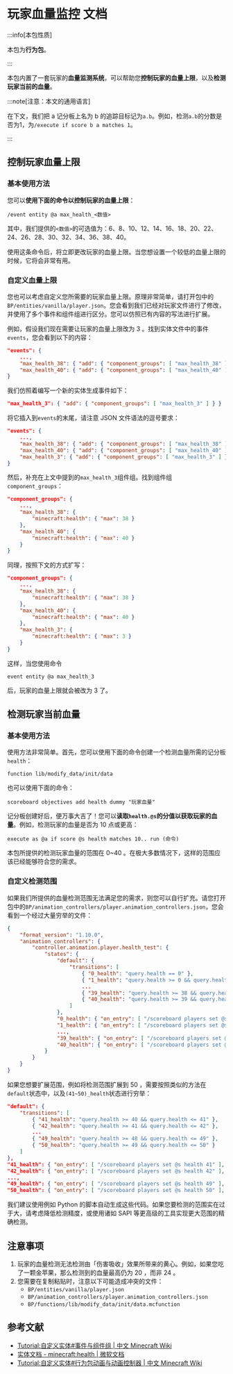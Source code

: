 # 玩家血量监控 文档

:::info[本包性质]

本包为**行为包**。

:::

本包内置了一套玩家的**血量监测系统**，可以帮助您**控制玩家的血量上限**，以及**检测玩家当前的血量**。

:::note[注意：本文的通用语言]

在下文，我们把 a 记分板上名为 b 的追踪目标记为`a.b`。例如，检测`a.b`的分数是否为1，为`/execute if score b a matches 1`。

:::

## 控制玩家血量上限

### 基本使用方法

您可以**使用下面的命令以控制玩家的血量上限**：

```text
/event entity @a max_health_<数值>
```

其中，我们提供的`<数值>`的可选值为：6、8、10、12、14、16、18、20、22、24、26、28、30、32、34、36、38、40。

使用这条命令后，将立即更改玩家的血量上限。当您想设置一个较低的血量上限的时候，它将会非常有用。

### 自定义血量上限

您也可以考虑自定义您所需要的玩家血量上限。原理非常简单，请打开包中的`BP/entities/vanilla/player.json`。您会看到我们已经对玩家文件进行了修改，并使用了多个事件和组件组进行区分。您可以仿照已有内容的写法进行扩展。

例如，假设我们现在需要让玩家的血量上限改为 3 。找到实体文件中的事件`events`，您会看到以下的内容：

```json title="BP/entities/vanilla/player.json"
"events": {
    ...,
    "max_health_38": { "add": { "component_groups": [ "max_health_38" ] } },
    "max_health_40": { "add": { "component_groups": [ "max_health_40" ] } }
}
```

我们仿照着编写一个新的实体生成事件如下：

```json title="BP/entities/vanilla/player.json"
"max_health_3": { "add": { "component_groups": [ "max_health_3" ] } }
```

将它插入到`events`的末尾，请注意 JSON 文件语法的逗号要求：

```json title="BP/entities/vanilla/player.json"
"events": {
    ...,
    "max_health_38": { "add": { "component_groups": [ "max_health_38" ] } },
    "max_health_40": { "add": { "component_groups": [ "max_health_40" ] } },
    "max_health_3": { "add": { "component_groups": [ "max_health_3" ] } }
}
```

然后，补充在上文中提到的`max_health_3`组件组。找到组件组`component_groups`：

```json title="BP/entities/vanilla/player.json"
"component_groups": {
    ...,
    "max_health_38": {
        "minecraft:health": { "max": 38 }
    },
    "max_health_40": {
        "minecraft:health": { "max": 40 }
    }
}
```

同理，按照下文的方式扩写：

```json title="BP/entities/vanilla/player.json"
"component_groups": {
    ...,
    "max_health_38": {
        "minecraft:health": { "max": 38 }
    },
    "max_health_40": {
        "minecraft:health": { "max": 40 }
    },
    "max_health_3": {
        "minecraft:health": { "max": 3 }
    }
}
```

这样，当您使用命令

```text
event entity @a max_health_3
```

后，玩家的血量上限就会被改为 3 了。

## 检测玩家当前血量

### 基本使用方法

使用方法非常简单。首先，您可以使用下面的命令创建一个检测血量所需的记分板`health`：

```text
function lib/modify_data/init/data
```

也可以使用下面的命令：

```text
scoreboard objectives add health dummy "玩家血量"
```

记分板创建好后，便万事大吉了！您可以**读取`health.@s`的分值以获取玩家的血量**。例如，检测玩家的血量是否为 10 点或更高：

```text
execute as @a if score @s health matches 10.. run (命令)
```

本包所提供的检测玩家血量的范围在 0~40 。在极大多数情况下，这样的范围应该已经能够符合您的需求。

### 自定义检测范围

如果我们所提供的血量检测范围无法满足您的需求，则您可以自行扩充。请您打开包中的`BP/animation_controllers/player.animation_controllers.json`，您会看到一个经过大量穷举的文件：

```json title="BP/animation_controllers/player.animation_controllers.json"
{
    "format_version": "1.10.0",
    "animation_controllers": {
        "controller.animation.player.health_test": {
            "states": {
                "default": {
                    "transitions": [
                        { "0_health": "query.health == 0" },
                        { "1_health": "query.health >= 0 && query.health <= 1" },
                        ...
                        { "39_health": "query.health >= 38 && query.health <= 39" },
                        { "40_health": "query.health >= 39 && query.health <= 40" }
                    ]
                },
                "0_health": { "on_entry": [ "/scoreboard players set @s health 0" ], "transitions": [ { "default": "1" } ] },
                "1_health": { "on_entry": [ "/scoreboard players set @s health 1" ], "transitions": [ { "default": "1" } ] },
                ...,
                "39_health": { "on_entry": [ "/scoreboard players set @s health 39" ], "transitions": [ { "default": "1" } ] },
                "40_health": { "on_entry": [ "/scoreboard players set @s health 40" ], "transitions": [ { "default": "1" } ] }
            }
        }
    }
}
```

如果您想要扩展范围，例如将检测范围扩展到 50 ，需要按照类似的方法在`default`状态中，以及`(41~50)_health`状态进行穷举：

```json title="BP/animation_controllers/player.animation_controllers.json"
"default": {
    "transitions": [
        { "41_health": "query.health >= 40 && query.health <= 41" },
        { "42_health": "query.health >= 41 && query.health <= 42" },
        ...
        { "49_health": "query.health >= 48 && query.health <= 49" },
        { "50_health": "query.health >= 49 && query.health <= 50" }
    ]
},
"41_health": { "on_entry": [ "/scoreboard players set @s health 41" ], "transitions": [ { "default": "1" } ] },
"42_health": { "on_entry": [ "/scoreboard players set @s health 42" ], "transitions": [ { "default": "1" } ] },
...,
"49_health": { "on_entry": [ "/scoreboard players set @s health 49" ], "transitions": [ { "default": "1" } ] },
"50_health": { "on_entry": [ "/scoreboard players set @s health 50" ], "transitions": [ { "default": "1" } ] }
```

我们建议使用例如 Python 的脚本自动生成这些代码。如果您要检测的范围实在过于大，请考虑降低检测精度，或使用诸如 SAPI 等更高级的工具实现更大范围的精确检测。

## 注意事项

1. 玩家的血量检测无法检测由「伤害吸收」效果所带来的黄心。例如，如果您吃了一颗金苹果，那么检测到的血量最高仍为 20 ，而非 24 。
2. 您需要在复制粘贴时，注意以下可能造成冲突的文件：
   - `BP/entities/vanilla/player.json`
   - `BP/animation_controllers/player.animation_controllers.json`
   - `BP/functions/lib/modify_data/init/data.mcfunction`

## 参考文献

- [Tutorial:自定义实体#事件与组件组 | 中文 Minecraft Wiki](https://zh.minecraft.wiki/w/Tutorial:自定义实体#事件与组件组)
- [实体文档 - minecraft:health | 微软文档](https://learn.microsoft.com/en-us/minecraft/creator/reference/content/entityreference/examples/entitycomponents/minecraftcomponent_health?view=minecraft-bedrock-stable)
- [Tutorial:自定义实体#行为包动画与动画控制器 | 中文 Minecraft Wiki](https://zh.minecraft.wiki/w/Tutorial:自定义实体#行为包动画与动画控制器)
